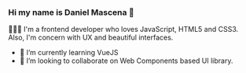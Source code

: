 ### Hi my name is Daniel Mascena 👋
 
👨🏻‍💻 I'm a frontend developer who loves JavaScript, HTML5 and CSS3. Also, I'm concern with UX and beautiful interfaces.

- 🌱 I’m currently learning VueJS
- 👯 I’m looking to collaborate on Web Components based UI library.
<!--
**danielmascena/danielmascena** is a ✨ _special_ ✨ repository because its `README.md` (this file) appears on your GitHub profile.

Here are some ideas to get you started:

- 🔭 I’m currently working on ...
- 🌱 I’m currently learning VueJS
- 👯 I’m looking to collaborate on ...
- 🤔 I’m looking for help with ...
- 💬 Ask me about ...
- 📫 How to reach me: ...
- 😄 Pronouns: ...
- ⚡ Fun fact: ...
-->
